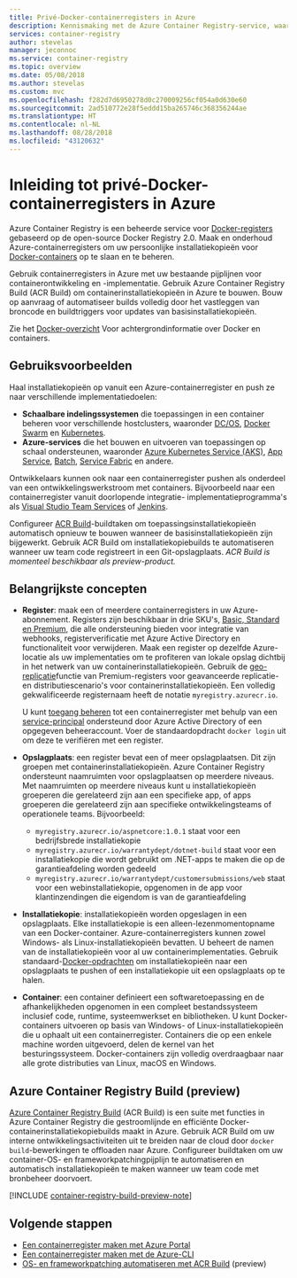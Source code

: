 ```yaml
---
title: Privé-Docker-containerregisters in Azure
description: Kennismaking met de Azure Container Registry-service, waarmee u cloudgebaseerde, beheerde en persoonlijke Docker-registers kunt maken.
services: container-registry
author: stevelas
manager: jeconnoc
ms.service: container-registry
ms.topic: overview
ms.date: 05/08/2018
ms.author: stevelas
ms.custom: mvc
ms.openlocfilehash: f282d7d6950278d0c270009256cf054a0d630e60
ms.sourcegitcommit: 2ad510772e28f5eddd15ba265746c368356244ae
ms.translationtype: HT
ms.contentlocale: nl-NL
ms.lasthandoff: 08/28/2018
ms.locfileid: "43120632"
---
```

# <a name="introduction-to-private-docker-container-registries-in-azure"></a>Inleiding tot privé-Docker-containerregisters in Azure

Azure Container Registry is een beheerde service voor [Docker-registers](https://docs.docker.com/registry/) gebaseerd op de open-source Docker Registry 2.0. Maak en onderhoud Azure-containerregisters om uw persoonlijke installatiekopieën voor [Docker-containers](https://www.docker.com/what-docker) op te slaan en te beheren.

Gebruik containerregisters in Azure met uw bestaande pijplijnen voor containerontwikkeling en -implementatie. Gebruik Azure Container Registry Build (ACR Build) om containerinstallatiekopieën in Azure te bouwen. Bouw op aanvraag of automatiseer builds volledig door het vastleggen van broncode en buildtriggers voor updates van basisinstallatiekopieën.

Zie het [Docker-overzicht](https://docs.docker.com/engine/docker-overview/) Voor achtergrondinformatie over Docker en containers.

## <a name="use-cases"></a>Gebruiksvoorbeelden

Haal installatiekopieën op vanuit een Azure-containerregister en push ze naar verschillende implementatiedoelen:

* **Schaalbare indelingssystemen** die toepassingen in een container beheren voor verschillende hostclusters, waaronder [DC/OS](https://docs.mesosphere.com/), [Docker Swarm](https://docs.docker.com/swarm/) en [Kubernetes](http://kubernetes.io/docs/).
* **Azure-services** die het bouwen en uitvoeren van toepassingen op schaal ondersteunen, waaronder [Azure Kubernetes Service (AKS)](../aks/index.yml), [App Service](../app-service/index.yml), [Batch](../batch/index.yml), [Service Fabric](/azure/service-fabric/) en andere.

Ontwikkelaars kunnen ook naar een containerregister pushen als onderdeel van een ontwikkelingswerkstroom met containers. Bijvoorbeeld naar een containerregister vanuit doorlopende integratie- implementatieprogramma's als [Visual Studio Team Services](https://www.visualstudio.com/docs/overview) of [Jenkins](https://jenkins.io/).

Configureer [ACR Build](#azure-container-registry-build)-buildtaken om toepassingsinstallatiekopieën automatisch opnieuw te bouwen wanneer de basisinstallatiekopieën zijn bijgewerkt. Gebruik ACR Build om installatiekopiebuilds te automatiseren wanneer uw team code registreert in een Git-opslagplaats. *ACR Build is momenteel beschikbaar als preview-product.*

## <a name="key-concepts"></a>Belangrijkste concepten

* **Register**: maak een of meerdere containerregisters in uw Azure-abonnement. Registers zijn beschikbaar in drie SKU's, [Basic, Standard en Premium](container-registry-skus.md), die alle ondersteuning bieden voor integratie van webhooks, registerverificatie met Azure Active Directory en functionaliteit voor verwijderen. Maak een register op dezelfde Azure-locatie als uw implementaties om te profiteren van lokale opslag dichtbij in het netwerk van uw containerinstallatiekopieën. Gebruik de [geo-replicatie](container-registry-geo-replication.md)functie van Premium-registers voor geavanceerde replicatie- en distributiescenario's voor containerinstallatiekopieën. Een volledig gekwalificeerde registernaam heeft de notatie `myregistry.azurecr.io`.

  U kunt [toegang beheren](container-registry-authentication.md) tot een containerregister met behulp van een [service-principal](../active-directory/develop/app-objects-and-service-principals.md) ondersteund door Azure Active Directory of een opgegeven beheeraccount. Voer de standaardopdracht `docker login` uit om deze te verifiëren met een register.

* **Opslagplaats**: een register bevat een of meer opslagplaatsen. Dit zijn groepen met containerinstallatiekopieën. Azure Container Registry ondersteunt naamruimten voor opslagplaatsen op meerdere niveaus. Met naamruimten op meerdere niveaus kunt u installatiekopieën groeperen die gerelateerd zijn aan een specifieke app, of apps groeperen die gerelateerd zijn aan specifieke ontwikkelingsteams of operationele teams. Bijvoorbeeld:

  * `myregistry.azurecr.io/aspnetcore:1.0.1` staat voor een bedrijfsbrede installatiekopie
  * `myregistry.azurecr.io/warrantydept/dotnet-build` staat voor een installatiekopie die wordt gebruikt om .NET-apps te maken die op de garantieafdeling worden gedeeld
  * `myregistry.azurecr.io/warrantydept/customersubmissions/web` staat voor een webinstallatiekopie, opgenomen in de app voor klantinzendingen die eigendom is van de garantieafdeling

* **Installatiekopie**: installatiekopieën worden opgeslagen in een opslagplaats. Elke installatiekopie is een alleen-lezenmomentopname van een Docker-container. Azure-containerregisters kunnen zowel Windows- als Linux-installatiekopieën bevatten. U beheert de namen van de installatiekopieën voor al uw containerimplementaties. Gebruik standaard-[Docker-opdrachten](https://docs.docker.com/engine/reference/commandline/) om installatiekopieën naar een opslagplaats te pushen of een installatiekopie uit een opslagplaats op te halen.

* **Container**: een container definieert een softwaretoepassing en de afhankelijkheden opgenomen in een compleet bestandssysteem inclusief code, runtime, systeemwerkset en bibliotheken. U kunt Docker-containers uitvoeren op basis van Windows- of Linux-installatiekopieën die u ophaalt uit een containerregister. Containers die op een enkele machine worden uitgevoerd, delen de kernel van het besturingssysteem. Docker-containers zijn volledig overdraagbaar naar alle grote distributies van Linux, macOS en Windows.

## <a name="azure-container-registry-build-preview"></a>Azure Container Registry Build (preview)

[Azure Container Registry Build](container-registry-build-overview.md) (ACR Build) is een suite met functies in Azure Container Registry die gestroomlijnde en efficiënte Docker-containerinstallatiekopiebuilds maakt in Azure. Gebruik ACR Build om uw interne ontwikkelingsactiviteiten uit te breiden naar de cloud door `docker build`-bewerkingen te offloaden naar Azure. Configureer buildtaken om uw container-OS- en frameworkpatchingpijplijn te automatiseren en automatisch installatiekopieën te maken wanneer uw team code met bronbeheer doorvoert.

[!INCLUDE [container-registry-build-preview-note](../../includes/container-registry-build-preview-note.md)]

## <a name="next-steps"></a>Volgende stappen

* [Een containerregister maken met Azure Portal](container-registry-get-started-portal.md)
* [Een containerregister maken met de Azure-CLI](container-registry-get-started-azure-cli.md)
* [OS- en frameworkpatching automatiseren met ACR Build](container-registry-build-overview.md) (preview)
